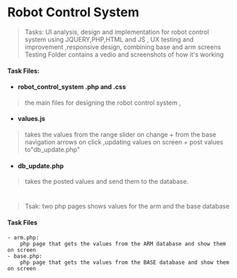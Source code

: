 
# Robot Control System
> Tasks:   UI analysis, design and implementation for robot control system using JQUERY,PHP,HTML and JS , UX testing and improvement ,responsive design, combining base and arm screens
> Testing Folder contains a vedio and screenshots of how it's working
> 
#### Task Files:

- #### robot_control_system .php and .css
>the main files for designing the robot control system , 
- #### values.js 
> takes the values from the range slider on change + from the base navigation arrows on click  ,updating values on screen + post values to"db_update.php"
- #### db_update.php
> takes the posted values and send them to the database.
#
> Tsak: two php pages shows values for the arm and the base database
#### Task Files
```` 
- arm.php:
    php page that gets the values from the ARM database and show them on screen 
- base.php:
    php page that gets the values from the BASE database and show them on screen 
````

